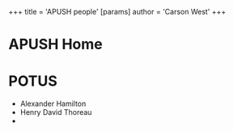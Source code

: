 +++
 title = 'APUSH people'
[params]
	author = 'Carson West'
+++
# APUSH Home
# POTUS

- Alexander Hamilton
- Henry David Thoreau
- 